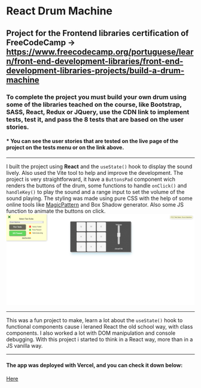 # React Drum Machine
## Project for the Frontend libraries certification of FreeCodeCamp -> https://www.freecodecamp.org/portuguese/learn/front-end-development-libraries/front-end-development-libraries-projects/build-a-drum-machine
### To complete the project you must build your own drum using some of the libraries teached on the course, like Bootstrap, SASS, React, Redux or JQuery, use the CDN link to implement tests, test it, and pass the 8 tests that are based on the user stories.

#### * You can see the user stories that are tested on the live page of the project on the tests menu or on the link above.

---

I built the project using **React** and the `useState()` hook to display the sound lively. Also used the Vite tool to help and improve the development. The project is very straightforward, it have a `ButtonsPad` component wich renders the buttons of the drum, some functions to handle `onClick()` and `handleKey()` to play the sound and a range input to set the volume of the sound playing. The styling was made using pure CSS with the help of some online tools like [MagicPattern](https://www.magicpattern.design/tools/css-backgrounds) and Box Shadow generator. Also some JS function to animate the buttons on click.
![Screenshot](fcc_drum.png)

---
This was a fun project to make, learn a lot about the `useState()` hook to functional components cause i leraned React the old school way, with class components. I also worked a lot with DOM manipulation and console debugging. With this project i started to think in a React way, more than in a JS vanilla way.

---
#### The app was deployed with Vercel, and you can check it down below:
<span><a href="https://drum-machine-ngky7x5sp-lucas-vieira-r.vercel.app" target="_blank">Here</a></span>
